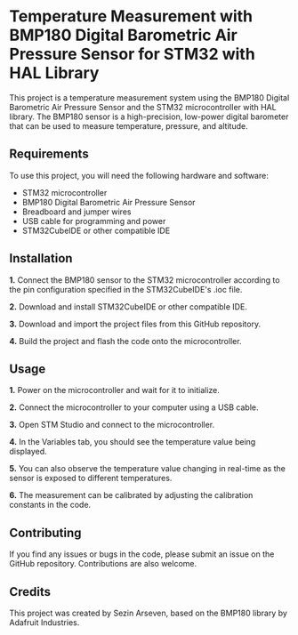 # Temperature Measurement with BMP180 Digital Barometric Air Pressure Sensor for STM32 with HAL Library

This project is a temperature measurement system using the BMP180 Digital Barometric Air Pressure Sensor and the STM32 microcontroller with HAL library. The BMP180 sensor is a high-precision, low-power digital barometer that can be used to measure temperature, pressure, and altitude.

## Requirements
To use this project, you will need the following hardware and software:
- STM32 microcontroller
- BMP180 Digital Barometric Air Pressure Sensor
- Breadboard and jumper wires
- USB cable for programming and power
- STM32CubeIDE or other compatible IDE

## Installation
**1.** Connect the BMP180 sensor to the STM32 microcontroller according to the pin configuration specified in the STM32CubeIDE's .ioc file.

**2.** Download and install STM32CubeIDE or other compatible IDE.

**3.** Download and import the project files from this GitHub repository.

**4.** Build the project and flash the code onto the microcontroller.

## Usage
**1.** Power on the microcontroller and wait for it to initialize.

**2.** Connect the microcontroller to your computer using a USB cable.

**3.** Open STM Studio and connect to the microcontroller.

**4.** In the Variables tab, you should see the temperature value being displayed.

**5.** You can also observe the temperature value changing in real-time as the sensor is exposed to different temperatures.

**6.** The measurement can be calibrated by adjusting the calibration constants in the code.

## Contributing
If you find any issues or bugs in the code, please submit an issue on the GitHub repository. Contributions are also welcome.

## Credits
This project was created by Sezin Arseven, based on the BMP180 library by Adafruit Industries.
